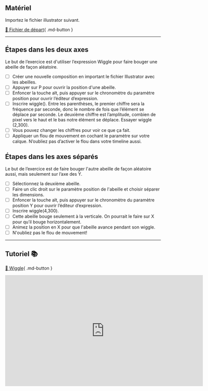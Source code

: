 ## Matériel
Importez le fichier illustrator suivant.   

[📁 Fichier de départ](https://cmontmorency365.sharepoint.com/:u:/s/TIM-582214-Animation2d77/ESzWagam7JhDs2D5o7URAL4BctXk-kYhPgvdisH3tiveHA?e=nIO4lT){ .md-button }   <br> 

***  


## Étapes dans les deux axes
Le but de l’exercice est d'utiliser l’expression Wiggle pour faire bouger une abeille de façon aléatoire.    

- [ ] Créer une nouvelle composition en important le fichier Illustrator avec les abeilles.
- [ ] Appuyer sur P pour ouvrir la position d'une abeille.
- [ ] Enfoncer la touche alt, puis appuyer sur le chronomètre du paramètre position pour ouvrir l’éditeur d’expression.
- [ ] Inscrire wiggle(). Entre les parenthèses, le premier chiffre sera la fréquence par seconde, donc le nombre de fois que l’élément se déplace par seconde. Le deuxième chiffre est l’amplitude, combien de pixel vers le haut et le bas notre élément se déplace. Essayer wiggle (2,300).
- [ ] Vous pouvez changer les chiffres pour voir ce que ça fait.
- [ ] Appliquer un flou de mouvement en cochant le paramètre sur votre calque. N’oubliez pas d’activer le flou dans votre timeline aussi.

## Étapes dans les axes séparés

Le but de l’exercice est de faire bouger l'autre abeille de façon aléatoire aussi, mais seulement sur l’axe des Y.    

- [ ] Sélectionnez la deuxième abeille.
- [ ] Faire un clic droit sur le paramètre position de l'abeille et choisir séparer les dimensions.
- [ ] Enfoncer la touche alt, puis appuyer sur le chronomètre du paramètre position Y pour ouvrir l’éditeur d’expression.
- [ ] Inscrire wiggle(4,300).
- [ ] Cette abeille bouge seulement à la verticale. On pourrait le faire sur X pour qu’il bouge horizontalement.
- [ ] Animez la position en X pour que l'abeille avance pendant son wiggle.
- [ ] N'oubliez pas le flou de mouvement!

***  


## Tutoriel 📚

[📁 Wiggle](https://cmontmorency365.sharepoint.com/:v:/s/TIM-582214-Animation2d77/EXPup2WiGjlNqT7tguOtZwsBMcTmzJwpHC-sFfDGUw2dcg?e=9ved45){ .md-button }   <br>   

<iframe src="https://cmontmorency365.sharepoint.com/sites/TIM-582214-Animation2d77/_layouts/15/embed.aspx?UniqueId=65a7ee73-1aa2-4d39-a93e-ed82e3ad670b&embed=%7B%22ust%22%3Atrue%2C%22hv%22%3A%22CopyEmbedCode%22%7D&referrer=StreamWebApp&referrerScenario=EmbedDialog.Create" width="640" height="360" frameborder="0" scrolling="no" allowfullscreen title="03_wiggle.mp4"></iframe>
